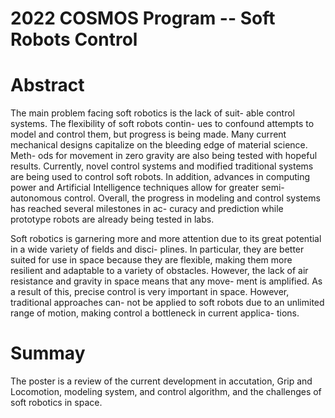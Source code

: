# 2022 COSMOS Program -- Soft Robots Control 

# Abstract 
The main problem facing soft robotics is the lack of suit-
able control systems. The flexibility of soft robots contin-
ues to confound attempts to model and control them, but
progress is being made. Many current mechanical designs
capitalize on the bleeding edge of material science. Meth-
ods for movement in zero gravity are also being tested
with hopeful results. Currently, novel control systems and
modified traditional systems are being used to control soft
robots. In addition, advances in computing power and
Artificial Intelligence techniques allow for greater semi-
autonomous control. Overall, the progress in modeling
and control systems has reached several milestones in ac-
curacy and prediction while prototype robots are already
being tested in labs.

Soft robotics is garnering more and more attention due
to its great potential in a wide variety of fields and disci-
plines. In particular, they are better suited for use in space
because they are flexible, making them more resilient and
adaptable to a variety of obstacles. However, the lack of
air resistance and gravity in space means that any move-
ment is amplified. As a result of this, precise control is very
important in space. However, traditional approaches can-
not be applied to soft robots due to an unlimited range of
motion, making control a bottleneck in current applica-
tions.

# Summay
The poster is a review of the current development in accutation, Grip and Locomotion,
modeling system, and control algorithm, and the challenges of soft robotics in space. 
